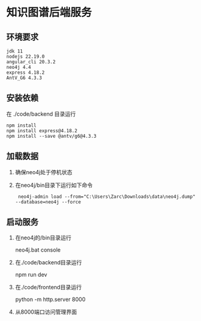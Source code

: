# 知识图谱后端服务

## 环境要求
    jdk 11
    nodejs 22.19.0
    angular_cli 20.3.2
    neo4j 4.4
    express 4.18.2
    AntV_G6 4.3.3

## 安装依赖
在 ./code/backend 目录运行

    npm install
    npm install express@4.18.2
    npm install --save @antv/g6@4.3.3

## 加载数据
1. 确保neo4j处于停机状态
2. 在neo4j/bin目录下运行如下命令

        neo4j-admin load --from="C:\Users\Zarc\Downloads\data\neo4j.dump" --database=neo4j --force

## 启动服务
1. 在neo4j的/bin目录运行

    neo4j.bat console

2. 在./code/backend目录运行

    npm run dev

3. 在./code/frontend目录运行

    python -m http.server 8000

4. 从8000端口访问管理界面